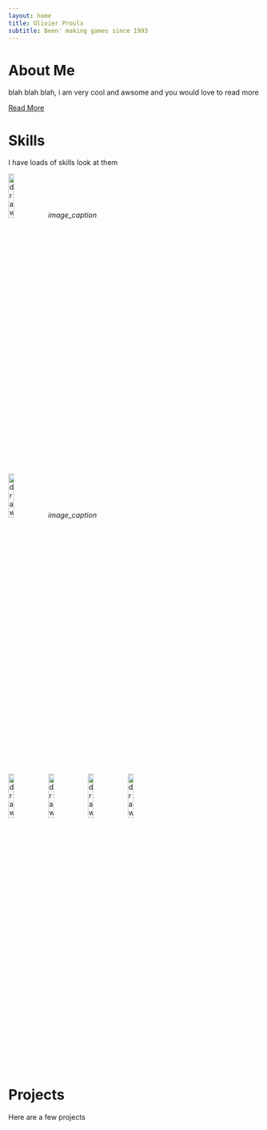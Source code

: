 ```yaml
---
layout: home
title: Olivier Proulx
subtitle: Been' making games since 1993
---
```

# About Me
blah blah blah, i am very cool and awsome and you would love to read more

[Read More](aboutme)

# Skills
I have loads of skills look at them

<p align="center">
  <p>
    <img src="https://i.redd.it/tu3gt6ysfxq71.png" alt="drawing" width="15%"/>
    <em>image_caption</em>
  </p>
  <p>
<img src="https://upload.wikimedia.org/wikipedia/commons/6/6a/JavaScript-logo.png" alt="drawing" width="15%"/>
    <em>image_caption</em>
  </p>
<img src="https://upload.wikimedia.org/wikipedia/commons/thumb/c/c3/Python-logo-notext.svg/1869px-Python-logo-notext.svg.png" alt="drawing" width="15%"/>
<img src="https://upload.wikimedia.org/wikipedia/commons/thumb/d/da/Unreal_Engine_Logo.svg/2509px-Unreal_Engine_Logo.svg.png" alt="drawing" width="15%"/>
<img src="https://upload.wikimedia.org/wikipedia/commons/thumb/b/bd/Logo_C_sharp.svg/1820px-Logo_C_sharp.svg.png" alt="drawing" width="15%"/>
<img src="https://cdn.icon-icons.com/icons2/2415/PNG/512/java_original_wordmark_logo_icon_146459.png" alt="drawing" width="15%"/>
</p>

# Projects
Here are a few projects
